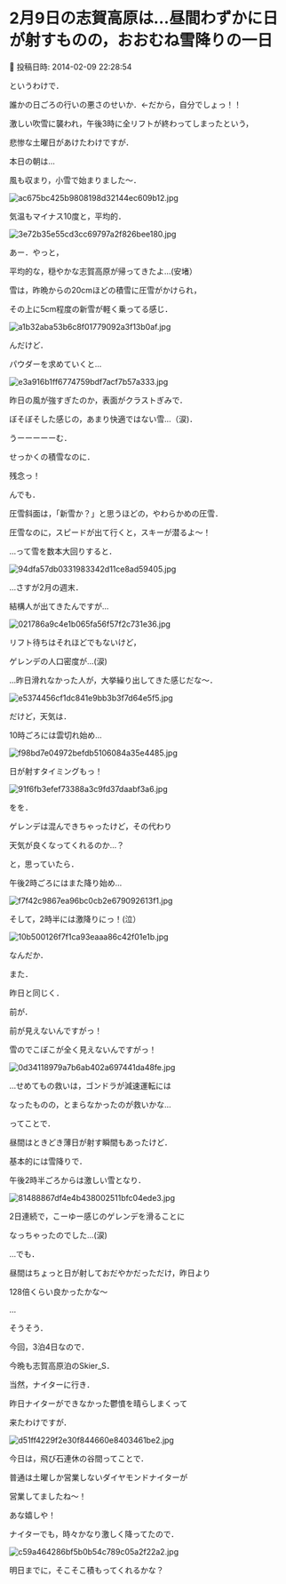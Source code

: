 # 2月9日の志賀高原は…昼間わずかに日が射すものの，おおむね雪降りの一日

📅 投稿日時: 2014-02-09 22:28:54

というわけで．


誰かの日ごろの行いの悪さのせいか．←だから，自分でしょっ！！


激しい吹雪に襲われ，午後3時に全リフトが終わってしまったという，


悲惨な土曜日があけたわけですが．





本日の朝は…


風も収まり，小雪で始まりました～．




![ac675bc425b9808198d32144ec609b12.jpg](images/ac675bc425b9808198d32144ec609b12.jpg)




気温もマイナス10度と，平均的．




![3e72b35e55cd3cc69797a2f826bee180.jpg](images/3e72b35e55cd3cc69797a2f826bee180.jpg)




あー．やっと，


平均的な，穏やかな志賀高原が帰ってきたよ…(安堵）





雪は，昨晩からの20cmほどの積雪に圧雪がかけられ，


その上に5cm程度の新雪が軽く乗ってる感じ．




![a1b32aba53b6c8f01779092a3f13b0af.jpg](images/a1b32aba53b6c8f01779092a3f13b0af.jpg)







んだけど．


パウダーを求めていくと…




![e3a916b1ff6774759bdf7acf7b57a333.jpg](images/e3a916b1ff6774759bdf7acf7b57a333.jpg)




昨日の風が強すぎたのか，表面がクラストぎみで．


ぼそぼそした感じの，あまり快適ではない雪…（涙)．


うーーーーーむ．


せっかくの積雪なのに．


残念っ！





んでも．


圧雪斜面は，「新雪か？」と思うほどの，やわらかめの圧雪．


圧雪なのに，スピードが出て行くと，スキーが潜るよ～！


…って雪を数本大回りすると．




![94dfa57db0331983342d11ce8ad59405.jpg](images/94dfa57db0331983342d11ce8ad59405.jpg)




…さすが2月の週末．


結構人が出てきたんですが…




![021786a9c4e1b065fa56f57f2c731e36.jpg](images/021786a9c4e1b065fa56f57f2c731e36.jpg)




リフト待ちはそれほどでもないけど，


ゲレンデの人口密度が…(涙)


…昨日滑れなかった人が，大挙繰り出してきた感じだな～．




![e5374456cf1dc841e9bb3b3f7d64e5f5.jpg](images/e5374456cf1dc841e9bb3b3f7d64e5f5.jpg)







だけど，天気は．


10時ごろには雲切れ始め…




![f98bd7e04972befdb5106084a35e4485.jpg](images/f98bd7e04972befdb5106084a35e4485.jpg)




日が射すタイミングもっ！




![91f6fb3efef73388a3c9fd37daabf3a6.jpg](images/91f6fb3efef73388a3c9fd37daabf3a6.jpg)




をを．


ゲレンデは混んできちゃったけど，その代わり


天気が良くなってくれるのか…？





と，思っていたら．


午後2時ごろにはまた降り始め…




![f7f42c9867ea96bc0cb2e679092613f1.jpg](images/f7f42c9867ea96bc0cb2e679092613f1.jpg)




そして，2時半には激降りにっ！(泣）




![10b500126f7f1ca93eaaa86c42f01e1b.jpg](images/10b500126f7f1ca93eaaa86c42f01e1b.jpg)




なんだか．


また．


昨日と同じく．


前が．


前が見えないんですがっ！


雪のでこぼこが全く見えないんですがっ！




![0d34118979a7b6ab402a697441da48fe.jpg](images/0d34118979a7b6ab402a697441da48fe.jpg)




…せめてもの救いは，ゴンドラが減速運転には


なったものの，とまらなかったのが救いかな…





ってことで．


昼間はときどき薄日が射す瞬間もあったけど．


基本的には雪降りで．


午後2時半ごろからは激しい雪となり．




![81488867df4e4b438002511bfc04ede3.jpg](images/81488867df4e4b438002511bfc04ede3.jpg)




2日連続で，こーゆー感じのゲレンデを滑ることに


なっちゃったのでした…(涙)


…でも．


昼間はちょっと日が射しておだやかだっただけ，昨日より


128倍くらい良かったかな～





…


そうそう．


今回，3泊4日なので．


今晩も志賀高原泊のSkier_S．


当然，ナイターに行き．


昨日ナイターができなかった鬱憤を晴らしまくって


来たわけですが．




![d51ff4229f2e30f844660e8403461be2.jpg](images/d51ff4229f2e30f844660e8403461be2.jpg)




今日は，飛び石連休の谷間ってことで．


普通は土曜しか営業しないダイヤモンドナイターが


営業してましたね～！


あな嬉しや！





ナイターでも，時々かなり激しく降ってたので．




![c59a464286bf5b0b54c789c05a2f22a2.jpg](images/c59a464286bf5b0b54c789c05a2f22a2.jpg)




明日までに，そこそこ積もってくれるかな？

